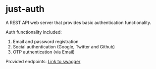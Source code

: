 # just-auth

A REST API web server that provides basic authentication functionality.

Auth functionality included:

1. Email and password registration
2. Social authentication (Google, Twitter and Github)
3. OTP authentication (via Email)

Provided endpoints:
[Link to swagger]()
